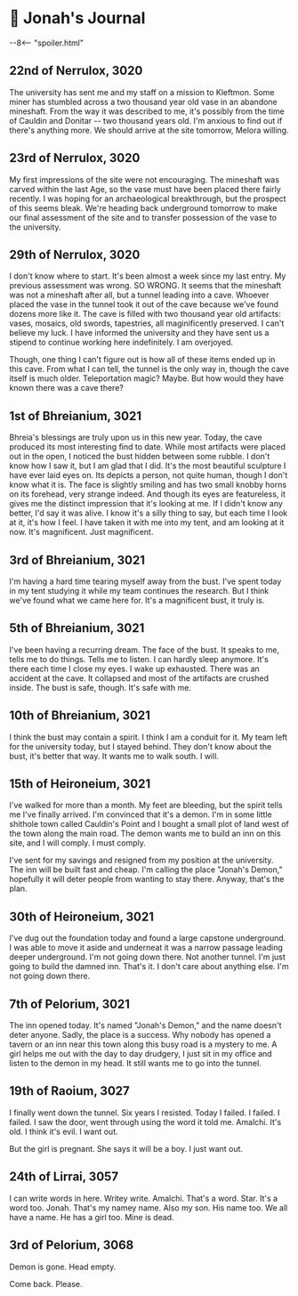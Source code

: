 # 🔐 Jonah's Journal

--8<-- "spoiler.html"

## 22nd of Nerrulox, 3020

The university has sent me and my staff on a mission to Kleftmon. Some miner has stumbled across a two thousand year old vase in an abandone mineshaft. From the way it was described to me, it's possibly from the time of Cauldin and Donitar -- two thousand years old. I'm anxious to find out if there's anything more. We should arrive at the site tomorrow, Melora willing.

## 23rd of Nerrulox, 3020

My first impressions of the site were not encouraging. The mineshaft was carved within the last Age, so the vase must have been placed there fairly recently. I was hoping for an archaeological breakthrough, but the prospect of this seems bleak. We're heading back underground tomorrow to make our final assessment of the site and to transfer possession of the vase to the university.

## 29th of Nerrulox, 3020

I don't know where to start. It's been almost a week since my last entry. My previous assessment was wrong. SO WRONG. It seems that the mineshaft was not a mineshaft after all, but a tunnel leading into a cave. Whoever placed the vase in the tunnel took it out of the cave because we've found dozens more like it. The cave is filled with two thousand year old artifacts: vases, mosaics, old swords, tapestries, all maginificently preserved. I can't believe my luck. I have informed the university and they have sent us a stipend to continue working here indefinitely. I am overjoyed.

Though, one thing I can't figure out is how all of these items ended up in this cave. From what I can tell, the tunnel is the only way in, though the cave itself is much older. Teleportation magic? Maybe. But how would they have known there was a cave there?

## 1st of Bhreianium, 3021

Bhreia's blessings are truly upon us in this new year. Today, the cave produced its most interesting find to date. While most artifacts were placed out in the open, I noticed the bust hidden between some rubble. I don't know how I saw it, but I am glad that I did. It's the most beautiful sculpture I have ever laid eyes on. Its depicts a person, not quite human, though I don't know what it is. The face is slightly smiling and has two small knobby horns on its forehead, very strange indeed. And though its eyes are featureless, it gives me the distinct impression that it's looking at me. If I didn't know any better, I'd say it was alive. I know it's a silly thing to say, but each time I look at it, it's how I feel. I have taken it with me into my tent, and am looking at it now. It's magnificent. Just magnificent.

## 3rd of Bhreianium, 3021

I'm having a hard time tearing myself away from the bust. I've spent today in my tent studying it while my team continues the research. But I think we've found what we came here for. It's a magnificent bust, it truly is.

## 5th of Bhreianium, 3021

I've been having a recurring dream. The face of the bust. It speaks to me, tells me to do things. Tells me to listen. I can hardly sleep anymore. It's there each time I close my eyes. I wake up exhausted. There was an accident at the cave. It collapsed and most of the artifacts are crushed inside. The bust is safe, though. It's safe with me.

## 10th of Bhreianium, 3021

I think the bust may contain a spirit. I think I am a conduit for it. My team left for the university today, but I stayed behind. They don't know about the bust, it's better that way. It wants me to walk south. I will.

## 15th of Heironeium, 3021

I've walked for more than a month. My feet are bleeding, but the spirit tells me I've finally arrived. I'm convinced that it's a demon. I'm in some little shithole town called Cauldin's Point and I bought a small plot of land west of the town along the main road. The demon wants me to build an inn on this site, and I will comply. I must comply.

I've sent for my savings and resigned from my position at the university. The inn will be built fast and cheap. I'm calling the place "Jonah's Demon," hopefully it will deter people from wanting to stay there. Anyway, that's the plan.

## 30th of Heironeium, 3021

I've dug out the foundation today and found a large capstone underground. I was able to move it aside and underneat it was a narrow passage leading deeper underground. I'm not going down there. Not another tunnel. I'm just going to build the damned inn. That's it. I don't care about anything else. I'm not going down there.

## 7th of Pelorium, 3021

The inn opened today. It's named "Jonah's Demon," and the name doesn't deter anyone. Sadly, the place is a success. Why nobody has opened a tavern or an inn near this town along this busy road is a mystery to me. A girl helps me out with the day to day drudgery, I just sit in my office and listen to the demon in my head. It still wants me to go into the tunnel.

## 19th of Raoium, 3027

I finally went down the tunnel. Six years I resisted. Today I failed. I failed. I failed. I saw the door, went through using the word it told me. Amalchi. It's old. I think it's evil. I want out.

But the girl is pregnant. She says it will be a boy. I just want out.

## 24th of Lirrai, 3057

I can write words in here. Writey write. Amalchi. That's a word. Star. It's a word too. Jonah. That's my namey name. Also my son. His name too. We all have a name. He has a girl too. Mine is dead.

## 3rd of Pelorium, 3068

Demon is gone. Head empty.

Come back. Please.
